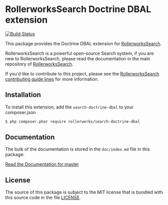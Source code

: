 RollerworksSearch Doctrine DBAL extension
=========================================

[![Build Status](https://secure.travis-ci.org/rollerworks/rollerworks-search-doctrine-dbal.svg?branch=master)](http://travis-ci.org/rollerworks/rollerworks-search-doctrine-dbal)

This package provides the Doctrine DBAL extension for [RollerworksSearch][1].

RollerworksSearch is a powerful open-source Search system, if you are new to
RollerworksSearch, please read the documentation in the main repository
of [RollerworksSearch][1].

If you'd like to contribute to this project, please see the [RollerworksSearch contributing guide lines][2]
for more information.

Installation
------------

To install this extension, add the `search-doctrine-dbal` to your composer.json

```bash
$ php composer.phar require rollerworks/search-doctrine-dbal
```

Documentation
-------------

The bulk of the documentation is stored in the `doc/index.md`
file in this package:

[Read the Documentation for master][3]

License
-------

The source of this package is subject to the MIT license that is bundled
with this source code in the file [LICENSE](LICENSE).

[1]: https://github.com/rollerworks/RollerworksSearch
[2]: https://github.com/rollerworks/RollerworksSearch#contributing
[3]: https://github.com/rollerworks/rollerworks-search-doctrine-dbal/blob/master/doc/index.md
